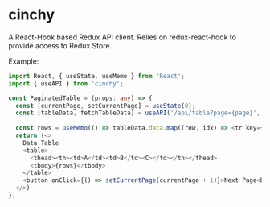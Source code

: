 # cinchy

A React-Hook based Redux API client. Relies on redux-react-hook to provide access to Redux Store.

Example:

```typescript
import React, { useState, useMemo } from 'React';
import { useAPI } from 'cinchy';

const PaginatedTable = (props: any) => {
  const [currentPage, setCurrentPage] = useState(0);
  const [tableData, fetchTableData] = useAPI('/api/table?page={page}', {page: currentPage});
  
  const rows = useMemo(() => tableData.data.map((row, idx) => <tr key={idx}><td>{row.a}</td><td>{row.b}</td><td>{row.c}</td>},[tableData]);
  return (<>
    Data Table
    <table>
      <thead><th><td>A</td><td>B</td><C></td></th></thead>
      <tbody>{rows}</tbody>
    </table>
    <button onClick={() => setCurrentPage(currentPage + 1)}>Next Page<button>
  </>)
};
```
    
    
